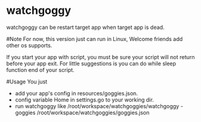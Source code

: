 # watchgoggy
watchgoggy can be restart target app when target app is dead.

#Note
For now, this version just can run in Linux, Welcome friends add other os supports.



If you start your app with script, you must be sure your script will not return before your app exit. 
For little suggestions is you can do while sleep function end of your script.  

#Usage
You just
+ add your app's config in resources/goggies.json.
+ config variable Home in settings.go to your working dir.
+ run watchgoggy like /root/workspace/watchgoggies/watchgoggy -goggies /root/workspace/watchgoggies/goggies.json


